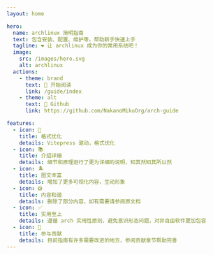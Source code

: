 ```yaml
---
layout: home

hero:
  name: archlinux 简明指南
  text: 包含安装、配置、维护等，帮助新手快速上手
  tagline: ❤️️ 让 archlinux 成为你的常用系统吧！
  image:
    src: /images/hero.svg
    alt: archlinux
  actions:
    - theme: brand
      text: 🍕 开始阅读
      link: /guide/index
    - theme: alt
      text: 🍺 Github
      link: https://github.com/NakanoMikuOrg/arch-guide

features:
  - icon: 📖
    title: 格式优化
    details: Vitepress 驱动，格式优化
  - icon: 📚
    title: 介绍详细
    details: 细节和原理进行了更为详细的说明，知其然知其所以然
  - icon: 🏝️
    title: 图文丰富
    details: 增加了更多可视化内容，生动形象
  - icon: ❎
    title: 内容和谐
    details: 删除了部分内容，如有需要请参阅原文档
  - icon: ✅
    title: 实用至上
    details: 遵循 arch 实用性原则，避免意识形态问题，对非自由软件更加包容
  - icon: 🌱
    title: 参与贡献
    details: 目前指南有许多需要改进的地方，参阅贡献章节帮助完善
---
```

